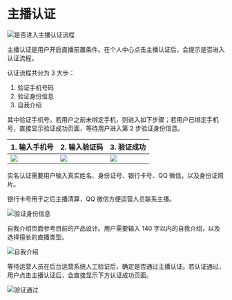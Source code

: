 # 主播认证

![是否进入主播认证流程](/images/auth01.png)

主播认证是用户开启直播前置条件。在个人中心点击主播认证后，会提示是否进入认证流程。

认证流程共分为 3 大步：

1. 验证手机号码
2. 验证身份信息
3. 自我介绍

其中验证手机号，若用户之前未绑定手机，则进入如下步骤；若用户已绑定手机号，直接显示验证成功页面，等待用户进入第 2 步验证身份信息。

|1. 输入手机号|2. 输入验证码|3. 验证成功|
|---|---|---|
|![](/images/auth02.png)|![](/images/auth03.png)|![](/images/auth04.png)|

实名认证需要用户输入真实姓名、身份证号、银行卡号、QQ 微信，以及身份证照片。

银行卡号用于之后主播清算，QQ 微信方便运营人员联系主播。

![验证身份信息](/images/auth05.png)

自我介绍页面参考目前的产品设计。用户需要输入 140 字以内的自我介绍，以及选择擅长的直播类型。

![自我介绍](/images/auth06.png)

等待运营人员在后台运营系统人工验证后，确定是否通过主播认证。若认证通过，用户点击主播认证后，会直接显示下方认证成功页面。

![验证通过](/images/auth07.png)
